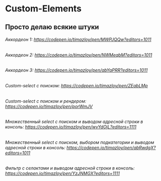 # Custom-Elements
## Просто делаю всякие штуки
###### Аккордеон 1: https://codepen.io/timazloy/pen/MWPJQQw?editors=1011
###### Аккордеон 2: https://codepen.io/timazloy/pen/NWMeqbM?editors=1011
###### Аккордеон 3: https://codepen.io/timazloy/pen/abYaPRR?editors=1011
###### Custom-select с поиском: https://codepen.io/timazloy/pen/ZEabLMp
###### Custom-select с поиском и рендером: https://codepen.io/timazloy/pen/porWmJV
###### Множественный select с поиском и выводом адресной строки в консоль: https://codepen.io/timazloy/pen/wvYdOjL?editors=1111
###### Множественный select с поиском, выбором подкатегории и выводом адресной строки в консоль: https://codepen.io/timazloy/pen/abRwdgX?editors=1011 
###### Фильтр с селактами и выводом адресной строки в консоль: https://codepen.io/timazloy/pen/YzJNMGX?editors=1111

